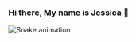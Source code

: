 ### Hi there, My name is Jessica 👋

![Snake animation](https://github.com/JessicaNonato/JessicaNonato/blob/output/github-contribution-grid-snake.svg)
